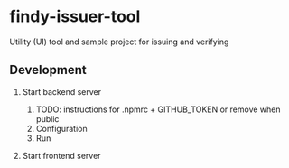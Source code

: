# findy-issuer-tool
Utility (UI) tool and sample project for issuing and verifying

## Development

1. Start backend server
    1. TODO: instructions for .npmrc + GITHUB_TOKEN or remove when public
    1. Configuration
    1. Run

1. Start frontend server
